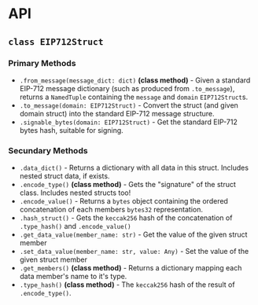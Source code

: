 # API

## `class EIP712Struct`

### Primary Methods

- `.from_message(message_dict: dict)` **(class method)** - Given a standard EIP-712 message dictionary (such as produced from `.to_message`), returns a `NamedTuple` containing the `message` and `domain` `EIP712Struct`s.
- `.to_message(domain: EIP712Struct)` - Convert the struct (and given domain struct) into the standard EIP-712 message structure.
- `.signable_bytes(domain: EIP712Struct)` - Get the standard EIP-712 bytes hash, suitable for signing.

### Secundary Methods

- `.data_dict()` - Returns a dictionary with all data in this struct. Includes nested struct data, if exists.
- `.encode_type()` **(class method)** - Gets the "signature" of the struct class. Includes nested structs too!
- `.encode_value()` - Returns a `bytes` object containing the ordered concatenation of each members `bytes32` representation.
- `.hash_struct()` - Gets the `keccak256` hash of the concatenation of `.type_hash()` and `.encode_value()`
- `.get_data_value(member_name: str)` - Get the value of the given struct member
- `.set_data_value(member_name: str, value: Any)` - Set the value of the given struct member
- `.get_members()` **(class method)** - Returns a dictionary mapping each data member's name to it's type.
- `.type_hash()` **(class method)** - The `keccak256` hash of the result of `.encode_type()`.
